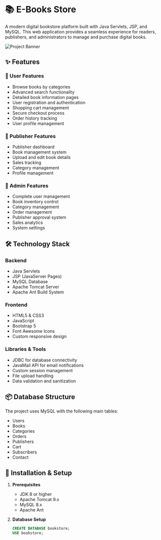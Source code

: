 # 📚 E-Books Store

A modern digital bookstore platform built with Java Servlets, JSP, and MySQL. This web application provides a seamless experience for readers, publishers, and administrators to manage and purchase digital books.

![Project Banner](web/images/banner.png)

## ✨ Features

### 👤 User Features
- Browse books by categories
- Advanced search functionality
- Detailed book information pages
- User registration and authentication
- Shopping cart management
- Secure checkout process
- Order history tracking
- User profile management

### 📖 Publisher Features
- Publisher dashboard
- Book management system
- Upload and edit book details
- Sales tracking
- Category management
- Profile management

### 👑 Admin Features
- Complete user management
- Book inventory control
- Category management
- Order management
- Publisher approval system
- Sales analytics
- System settings

## 🛠️ Technology Stack

### Backend
- Java Servlets
- JSP (JavaServer Pages)
- MySQL Database
- Apache Tomcat Server
- Apache Ant Build System

### Frontend
- HTML5 & CSS3
- JavaScript
- Bootstrap 5
- Font Awesome Icons
- Custom responsive design

### Libraries & Tools
- JDBC for database connectivity
- JavaMail API for email notifications
- Custom session management
- File upload handling
- Data validation and sanitization

## 📦 Database Structure

The project uses MySQL with the following main tables:
- Users
- Books
- Categories
- Orders
- Publishers
- Cart
- Subscribers
- Contact

## 🚀 Installation & Setup

1. **Prerequisites**
   - JDK 8 or higher
   - Apache Tomcat 9.x
   - MySQL 8.x
   - Apache Ant

2. **Database Setup**
   ```sql
   CREATE DATABASE bookstore;
   USE bookstore;
   ```
